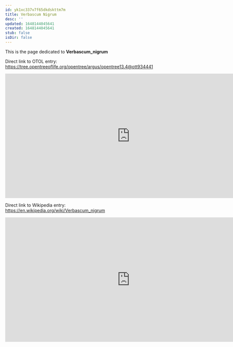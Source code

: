 ```yaml
---
id: yk1xc337v7f65dkdskttm7m
title: Verbascum Nigrum
desc: ''
updated: 1648144045641
created: 1648144045641
stub: false
isDir: false
---
```

This is the page dedicated to **Verbascum_nigrum**


Direct link to OTOL entry: https://tree.opentreeoflife.org/opentree/argus/opentree13.4@ott934441



<html>
    <body>
    <iframe src="https://tree.opentreeoflife.org/opentree/argus/opentree13.4@ott934441"
    width="800" height="400" frameborder="0" allowfullscreen> </iframe>
    </body>
</html>
    


Direct link to Wikipedia entry: https://en.wikipedia.org/wiki/Verbascum_nigrum



<html>
    <body>
    <iframe src="https://en.wikipedia.org/wiki/Verbascum_nigrum"
    width="800" height="400" frameborder="0" allowfullscreen> </iframe>
    </body>
</html>
    
